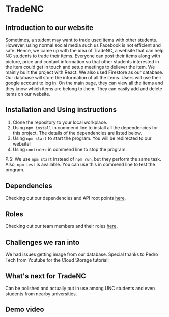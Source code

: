 # TradeNC

## Introduction to our website
Sometimes, a student may want to trade used items with other students. However, using normal social media such us Facebook is not efficient and safe. Hence, we came up with the idea of TradeNC, a website that can help NC students to trade their items. Everyone can post their items along with picture, price and contact information so that other students interested in the item could get in touch and setup meetings to deliever the item. We mainly built the project with React. We also used Firestore as our database. Our database will store the information of all the items. Users will use their google account to log in. On the main page, they can view all the items and they know which items are belong to them. They can easily add and delete items on our website.  

## Installation and Using instructions
1. Clone the repository to your local workplace.
2. Using `npm install` in commend line to install all the dependencies for this project. The details of the dependencies are listed below.
3. Using `npm start` to start the program. You will be redirected to our website!
4. Using `control+c` in commend line to stop the program.

P.S: We use `npm start` instead of `npm run`, but they perform the same task. Also, `npm test` is available. You can use this in commend line to test the program.

## Dependencies
Checking out our dependencies and API root points [here](https://github.com/comp426-2022-fall/a99-Group04/blob/main/docs/endpoints.md).

## Roles
Checking out our team members and their roles [here](https://github.com/comp426-2022-fall/a99-Group04/blob/main/docs/roles.md).

## Challenges we ran into
We had issues getting image from our database. Special thanks to Pedro Tech from Youtube for the Cloud Storage tutorial!

## What's next for TradeNC
Can be polished and actually put in use among UNC students and even students from nearby universities.

## Demo video
